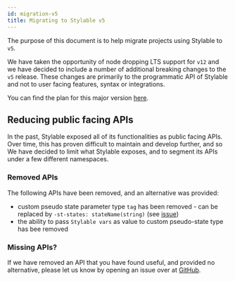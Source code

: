 ```yaml
---
id: migration-v5
title: Migrating to Stylable v5
---
```


The purpose of this document is to help migrate projects using Stylable to `v5`.

We have taken the opportunity of node dropping LTS support for `v12` and we have decided to include a number of additional breaking changes to the `v5` release. These changes are primarily to the programmatic API of Stylable and not to user facing features, syntax or integrations.

You can find the plan for this major version [here](https://github.com/wix/stylable/issues/2410).

## Reducing public facing APIs

In the past, Stylable exposed all of its functionalities as public facing APIs. Over time, this has proven difficult to maintain and develop further, and so We have decided to limit what Stylable exposes, and to segment its APIs under a few different namespaces.

### Removed APIs

The following APIs have been removed, and an alternative was provided:

- custom pseudo state parameter type `tag` has been removed - can be replaced by `-st-states: stateName(string)` (see [issue](https://github.com/wix/stylable/issues/1552#issuecomment-874559161))
- the ability to pass `Stylable vars` as value to custom pseudo-state type has bee removed

### Missing APIs?

If we have removed an API that you have found useful, and provided no alternative, please let us know by opening an issue over at [GitHub](https://github.com/wix/stylable/issues/new/choose).
